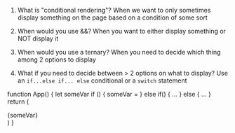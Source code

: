 1. What is "conditional rendering"?
   When we want to only sometimes display something on the page
   based on a condition of some sort

2. When would you use &&?
   When you want to either display something or NOT display it

3. When would you use a ternary?
   When you need to decide which thing among 2 options to display

4. What if you need to decide between > 2 options on
   what to display?
   Use an `if...else if... else` conditional or a `switch` statement

function App() {
let someVar
if () {
someVar = <SomeJSX />
} else if() {
...
} else {
...
}
return (
<div>{someVar}</div>
)
}
